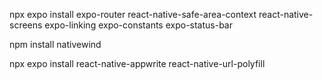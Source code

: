npx expo install expo-router react-native-safe-area-context react-native-screens expo-linking expo-constants expo-status-bar

npm install nativewind

npx expo install react-native-appwrite react-native-url-polyfill
